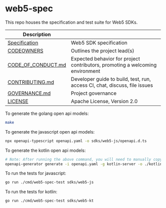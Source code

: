 # web5-spec

This repo houses the specification and test suite for Web5 SDKs.

| Description                                |                                                                                |
| ------------------------------------------ | ------------------------------------------------------------------------------ |
| [Specification](./spec/README.md)          | Web5 SDK specification                                                         |
| [CODEOWNERS](./CODEOWNERS)                 | Outlines the project lead(s)                                                   |
| [CODE_OF_CONDUCT.md](./CODE_OF_CONDUCT.md) | Expected behavior for project contributors, promoting a welcoming environment  |
| [CONTRIBUTING.md](./CONTRIBUTING.md)       | Developer guide to build, test, run, access CI, chat, discuss, file issues     |
| [GOVERNANCE.md](./GOVERNANCE.md)           | Project governance                                                             |
| [LICENSE](./LICENSE)                       | Apache License, Version 2.0                                                    |


To generate the golang open api models:
```bash
make
```

To generate the javascript open api models:
```bash
npx openapi-typescript openapi.yaml -o sdks/web5-js/openapi.d.ts
```

To generate the kotlin open api models:
```bash
# Note: After running the above command, you will need to manually copy the generated model files into the correct directory in the sdk/web5-kt models directory and delete the generated folder.
openapi-generator generate -i openapi.yaml -g kotlin-server -o ./kotlin-server-generated-server --skip-validate-spec
```

To run the tests for javascript:

```bash
go run ./cmd/web5-spec-test sdks/web5-js
```

To run the tests for kotlin:

```bash
go run ./cmd/web5-spec-test sdks/web5-kt
```